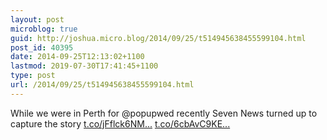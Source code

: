 ```yaml
---
layout: post
microblog: true
guid: http://joshua.micro.blog/2014/09/25/t514945638455599104.html
post_id: 40395
date: 2014-09-25T12:13:02+1100
lastmod: 2019-07-30T17:41:45+1100
type: post
url: /2014/09/25/t514945638455599104.html
---
```

While we were in Perth for @popupwed recently Seven News turned up to capture the story [t.co/jFflck6NM...](http://t.co/jFflck6NML) [t.co/6cbAvC9KE...](http://t.co/6cbAvC9KEN)
